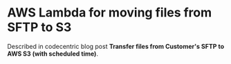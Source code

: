# AWS Lambda for moving files from SFTP to S3

Described in codecentric blog post <strong>Transfer files from Customer's SFTP to AWS S3 (with scheduled time)</strong>.